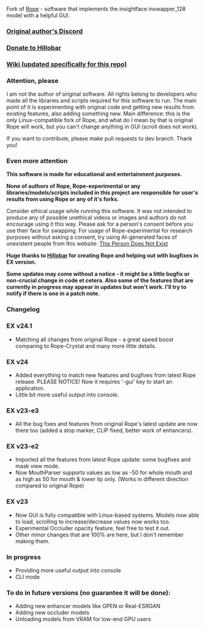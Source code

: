 Fork of [Rope](https://github.com/Hillobar/Rope) - software that implements the insightface inswapper_128 model with a helpful GUI.
### [Original author's Discord](https://discord.gg/EcdVAFJzqp)

### [Donate to Hillobar](https://www.paypal.com/donate/?hosted_button_id=Y5SB9LSXFGRF2)

### [Wiki (updated specifically for this repo)](https://github.com/aquawaves/Rope-experimental/wiki)

### Attention, please ###

I am not the author of original software. All rights belong to developers who made all the libraries and scripts required for this software to run.
The main point of it is experimenting with original code and getting new results from existing features, also adding something new.
Main difference: this is the only Linux-compatible fork of Rope, and what do I mean by that is original Rope will work, but you can't change anything in GUI (scroll does not work).

If you want to contribute, please make pull requests to dev branch. Thank you!

### Even more attention ###

**This software is made for educational and entertainment purposes.**

**None of authors of Rope, Rope-experimental or any libraries/models/scripts included in this project are responsible for user's results from using Rope or any of it's forks.**

Consider ethical usage while running this software. It was not intended to produce any of possible unethical videos or images and authors do not encourage using it this way. Please ask for a person's consent before you use their face for swapping.
For usage of Rope-experimental for research purposes without asking a consent, try using AI-generated faces of unexistent people from this website: [This Person Does Not Exist](https://thispersondoesnotexist.com)

**Huge thanks to [Hillobar](https://github.com/Hillobar) for creating Rope and helping out with bugfixes in EX version.**

**Some updates may come without a notice - it might be a little bugfix or non-crucial change in code et cetera. 
Also some of the features that are currently in progress may appear in updates but won't work. I'll try to notify if there is one in a patch note.**

### Changelog ###

### EX v24.1 ###
- Matching all changes from original Rope - a great speed boost comparing to Rope-Crystal and many more little details.

### EX v24 ###
- Added everything to match new features and bugfixes from latest Rope release. PLEASE NOTICE! Now it requires '-gui' key to start an application.
- Little bit more useful output into console.

### EX v23-e3
- All the bug fixes and features from original Rope's latest update are now there too (added a stop marker, CLIP fixed, better work of enhancers).

### EX v23-e2
- Imported all the features from latest Rope update: some bugfixes and mask view mode.
- Now MouthParser supports values as low as -50 for whole mouth and as high as 50 for mouth & lower lip only. (Works in different direction compared to original Rope)

### EX v23
- Now GUI is fully compatible with Linux-based systems. Models now able to load, scrolling to increase/decrease values now works too.
- Experimental Occluder opacity feature, feel free to test it out.
- Other minor changes that are 100% are here, but I don't remember making them.

### In progress ###

- Providing more useful output into console
- CLI mode

### To do in future versions (no guarantee it will be done): ###
- Adding new enhancer models like GPEN or Real-ESRGAN
- Adding new occluder models
- Unloading models from VRAM for low-end GPU users
